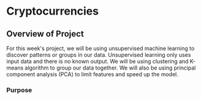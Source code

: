 # Cryptocurrencies

## Overview of Project
For this week's project, we will be using unsupervised machine learning to discover patterns or groups in our data. Unsupervised learning only uses input data and there is no known output. We will be using clustering and K-means algorithm to group our data together. We will also be using principal component analysis (PCA) to limit features and speed up the model.


### Purpose
